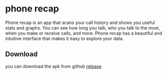 # phone recap

Phone recap is an app that scans your call history and shows you useful stats and graphs. You can see how long you talk, who you talk to the most, when you make or receive calls, and more. Phone recap has a beautiful and intuitive interface that makes it easy to explore your data.

## Download

you can download the apk from github [release](https://github.com/abdetaterefe/phone_recap/releases)
